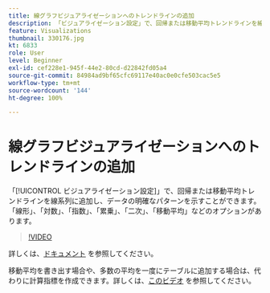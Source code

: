 ```yaml
---
title: 線グラフビジュアライゼーションへのトレンドラインの追加
description: 「ビジュアライゼーション設定」で、回帰または移動平均トレンドラインを線系列に追加し、データの明確なパターンを示すことができます。「線形」、「対数」、「指数」、「累乗」、「二次」、「移動平均」などのオプションがあります。
feature: Visualizations
thumbnail: 330176.jpg
kt: 6833
role: User
level: Beginner
exl-id: cef228e1-945f-44e2-80cd-d22842fd05a4
source-git-commit: 84984ad9bf65cfc69117e40ac0e0cfe503cac5e5
workflow-type: tm+mt
source-wordcount: '144'
ht-degree: 100%

---
```


# 線グラフビジュアライゼーションへのトレンドラインの追加

「[!UICONTROL ビジュアライゼーション設定]」で、回帰または移動平均トレンドラインを線系列に追加し、データの明確なパターンを示すことができます。「線形」、「対数」、「指数」、「累乗」、「二次」、「移動平均」などのオプションがあります。

>[!VIDEO](https://video.tv.adobe.com/v/330176/?quality=12&learn=on)

詳しくは、[ドキュメント](https://experienceleague.adobe.com/docs/analytics/analyze/analysis-workspace/visualizations/line.html?lang=ja#analysis-workspace) を参照してください。

移動平均を書き出す場合や、多数の平均を一度にテーブルに追加する場合は、代わりに計算指標を作成できます。詳しくは、[このビデオ](https://experienceleague.adobe.com/docs/analytics-learn/tutorials/analysis-workspace/visualizations/using-the-cumulative-average-function-to-apply-metric-smoothing.html?lang=ja#analysis-workspace) を参照してください。

